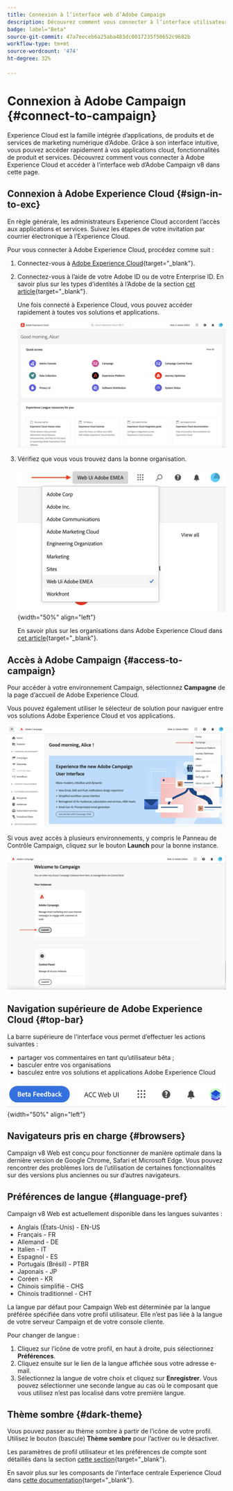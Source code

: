 ```yaml
---
title: Connexion à l’interface web d’Adobe Campaign
description: Découvrez comment vous connecter à l’interface utilisateur web d’Adobe Campaign v8
badge: label="Beta"
source-git-commit: 47a7eeceb6a25aba483dc0017235f50652c9682b
workflow-type: tm+mt
source-wordcount: '474'
ht-degree: 32%

---
```


# Connexion à Adobe Campaign {#connect-to-campaign}

Experience Cloud est la famille intégrée d’applications, de produits et de services de marketing numérique d’Adobe. Grâce à son interface intuitive, vous pouvez accéder rapidement à vos applications cloud, fonctionnalités de produit et services. Découvrez comment vous connecter à Adobe Experience Cloud et accéder à l’interface web d’Adobe Campaign v8 dans cette page.

## Connexion à Adobe Experience Cloud {#sign-in-to-exc}

En règle générale, les administrateurs Experience Cloud accordent l’accès aux applications et services. Suivez les étapes de votre invitation par courrier électronique à l’Experience Cloud.

Pour vous connecter à Adobe Experience Cloud, procédez comme suit :

1. Connectez-vous à [Adobe Experience Cloud](https://experience.adobe.com/){target="_blank"}.

1. Connectez-vous à l’aide de votre Adobe ID ou de votre Enterprise ID. En savoir plus sur les types d’identités à l’Adobe de la section [cet article](https://helpx.adobe.com/fr/enterprise/using/identity.html){target="_blank"}.

   Une fois connecté à Experience Cloud, vous pouvez accéder rapidement à toutes vos solutions et applications.

   ![](assets/exc-home.png)

1. Vérifiez que vous vous trouvez dans la bonne organisation.

   ![](assets/exc-orgs.png){width="50%" align="left"}

   En savoir plus sur les organisations dans Adobe Experience Cloud dans [cet article](https://experienceleague.adobe.com/docs/core-services/interface/administration/organizations.html?lang=fr){target="_blank"}.


## Accès à Adobe Campaign {#access-to-campaign}

Pour accéder à votre environnement Campaign, sélectionnez **Campagne** de la page d’accueil de Adobe Experience Cloud.

Vous pouvez également utiliser le sélecteur de solution pour naviguer entre vos solutions Adobe Experience Cloud et vos applications.

![](assets/solution-switcher.png)

Si vous avez accès à plusieurs environnements, y compris le Panneau de Contrôle Campaign, cliquez sur le bouton **Launch** pour la bonne instance.

![](assets/launch-campaign.png)

## Navigation supérieure de Adobe Experience Cloud {#top-bar}

La barre supérieure de l’interface vous permet d’effectuer les actions suivantes :

* partager vos commentaires en tant qu’utilisateur bêta ;
* basculer entre vos organisations
* basculez entre vos solutions et applications Adobe Experience Cloud

![](assets/unified-shell.png){width="50%" align="left"}

## Navigateurs pris en charge {#browsers}

Campaign v8 Web est conçu pour fonctionner de manière optimale dans la dernière version de Google Chrome, Safari et Microsoft Edge. Vous pouvez rencontrer des problèmes lors de l’utilisation de certaines fonctionnalités sur des versions plus anciennes ou sur d’autres navigateurs.

## Préférences de langue {#language-pref}

Campaign v8 Web est actuellement disponible dans les langues suivantes :

* Anglais (États-Unis) - EN-US
* Français - FR
* Allemand - DE
* Italien - IT
* Espagnol - ES
* Portugais (Brésil) - PTBR
* Japonais - JP
* Coréen - KR
* Chinois simplifié - CHS
* Chinois traditionnel - CHT


La langue par défaut pour Campaign Web est déterminée par la langue préférée spécifiée dans votre profil utilisateur. Elle n’est pas liée à la langue de votre serveur Campaign et de votre console cliente.

Pour changer de langue :

1. Cliquez sur l’icône de votre profil, en haut à droite, puis sélectionnez **Préférences**.
1. Cliquez ensuite sur le lien de la langue affichée sous votre adresse e-mail.
1. Sélectionnez la langue de votre choix et cliquez sur **Enregistrer**. Vous pouvez sélectionner une seconde langue au cas où le composant que vous utilisez n’est pas localisé dans votre première langue.

## Thème sombre {#dark-theme}

Vous pouvez passer au thème sombre à partir de l’icône de votre profil. Utilisez le bouton (bascule) **Thème sombre** pour l’activer ou le désactiver.

Les paramètres de profil utilisateur et les préférences de compte sont détaillés dans la section [cette section](https://experienceleague.adobe.com/docs/core-services/interface/experience-cloud.html#preferences){target="_blank"}.

En savoir plus sur les composants de l’interface centrale Experience Cloud dans [cette documentation](https://experienceleague.adobe.com/docs/core-services/interface/experience-cloud.html){target="_blank"}.

